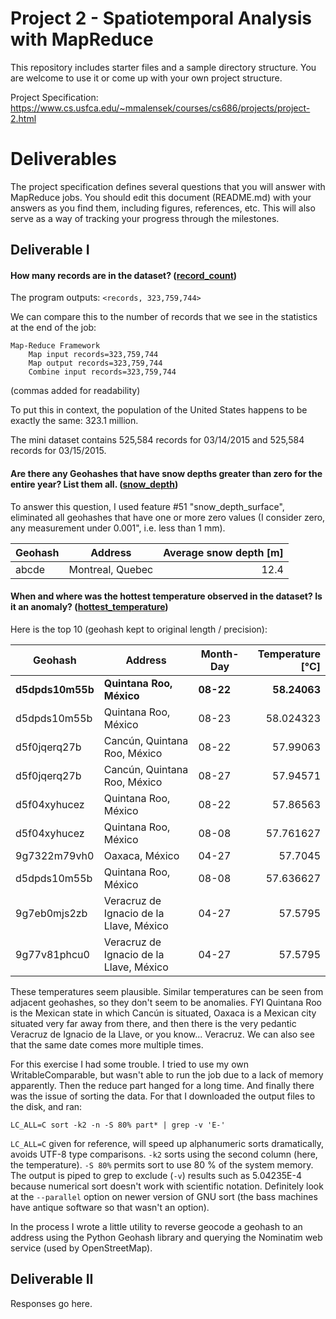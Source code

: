 # Project 2 - Spatiotemporal Analysis with MapReduce

This repository includes starter files and a sample directory structure. You are welcome to use it or come up with your own project structure.

Project Specification: https://www.cs.usfca.edu/~mmalensek/courses/cs686/projects/project-2.html

# Deliverables

The project specification defines several questions that you will answer with MapReduce jobs. You should edit this document (README.md) with your answers as you find them, including figures, references, etc. This will also serve as a way of tracking your progress through the milestones.

## Deliverable I

#### How many records are in the dataset? ([record_count](src/main/java/edu/usfca/cs/mr/record_count/))

The program outputs: `<records, 323,759,744>`

We can compare this to the number of records that we see in the statistics at the end of the job: 

    Map-Reduce Framework
        Map input records=323,759,744
        Map output records=323,759,744
        Combine input records=323,759,744
        
(commas added for readability)

To put this in context, the population of the United States happens to be exactly the same: 323.1 million.


The mini dataset contains 525,584 records for 03/14/2015 and 525,584 records for 03/15/2015.
        
#### Are there any Geohashes that have snow depths greater than zero for the entire year? List them all. ([snow_depth](src/main/java/edu/usfca/cs/mr/snow_depth/))

To answer this question, I  used feature #51 "snow_depth_surface", eliminated all geohashes that have one or more zero values (I consider zero, any measurement under 0.001", i.e. less than 1 mm).

|Geohash|Address|Average snow depth [m]|
| --- | --- | ---: |
| abcde | Montreal, Quebec | 12.4 |

#### When and where was the hottest temperature observed in the dataset? Is it an anomaly? ([hottest_temperature](src/main/java/edu/usfca/cs/mr/hottest_temperature/))

Here is the top 10 (geohash kept to original length / precision):

| Geohash | Address | Month-Day | Temperature [°C] |
| --- | --- | --- | ---: |
| **d5dpds10m55b** | **Quintana Roo, México** | **08-22** | **58.24063** |
| d5dpds10m55b | Quintana Roo, México | 08-23 | 58.024323 |
| d5f0jqerq27b | Cancún, Quintana Roo, México | 08-22 | 57.99063 |
| d5f0jqerq27b | Cancún, Quintana Roo, México | 08-27 | 57.94571 |
| d5f04xyhucez | Quintana Roo, México | 08-22 | 57.86563 |
| d5f04xyhucez | Quintana Roo, México | 08-08 | 57.761627 |
| 9g7322m79vh0 | Oaxaca, México | 04-27 | 57.7045 |
| d5dpds10m55b | Quintana Roo, México | 08-08 | 57.636627 |
| 9g7eb0mjs2zb | Veracruz de Ignacio de la Llave, México | 04-27 | 57.5795 |
| 9g77v81phcu0 | Veracruz de Ignacio de la Llave, México | 04-27 | 57.5795 |


These temperatures seem plausible. Similar temperatures can be seen from adjacent geohashes, so they don't seem to be anomalies. FYI Quintana Roo is the Mexican state in which Cancún is situated, Oaxaca is a Mexican city situated very far away from there, and then there is the very pedantic Veracruz de Ignacio de la Llave, or you know... Veracruz.
We can also see that the same date comes more multiple times. 

For this exercise I had some trouble. I tried to use my own WritableComparable, but wasn't able to run the job due to a lack of memory apparently. Then the reduce part hanged for a long time. And finally there was the issue of sorting the data. For that I downloaded the output files to the disk, and ran:

    LC_ALL=C sort -k2 -n -S 80% part* | grep -v 'E-' 
    
`LC_ALL=C` given for reference, will speed up alphanumeric sorts dramatically, avoids UTF-8 type comparisons. `-k2` sorts using the second column (here, the temperature). `-S 80%` permits sort to use 80 % of the system memory. The output is piped to grep to exclude (`-v`) results such as 5.04235E-4 because numerical sort doesn't work with scientific notation. Definitely look at the `--parallel` option on newer version of GNU sort (the bass machines have antique software so that wasn't an option).

In the process I wrote a little utility to reverse geocode a geohash to an address using the Python Geohash library and querying the Nominatim web service (used by OpenStreetMap).

## Deliverable II

Responses go here.
